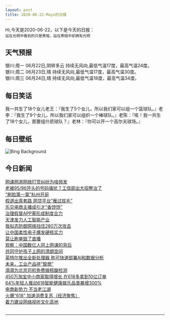 ```yaml
---
layout: post
title: 2020-06-22-Mayx的日报
---
```


Hi,今天是2020-06-22，以下是今天的日报：<br><small>
站在光明中看到的只是黑暗，站在黑暗中却拥有光明</small><!--more-->
## 天气预报
银川:周一 06月22日,阴转多云 持续无风向,最低气温17度，最高气温24度。<br>银川:周二 06月23日,晴 持续无风向,最低气温17度，最高气温30度。<br>银川:周三 06月24日,晴 持续无风向,最低气温18度，最高气温34度。
## 每日笑话
我一共生了18个女儿老王：『我生了5个女儿，所以我们家可以组一个篮球队。』老李：『我生了9个女儿，所以我们家可以组织一个棒球队。』老陈：『咳！我一共生了18个女儿，那要组什麽球队？』老林：『你可以开一个高尔夫球场。』
## 每日壁纸
![Bing Background](https://cn.bing.com/th?id=OHR.HierapolisTurkey_EN-US8458061534_1920x1080.jpg&rf=LaDigue_1920x1080.jpg&pid=hp "Aerial view of the theater at the ancient city of Hierapolis, adjacent to Pamukkale, Turkey (© Amazing Aerial Agency/Offset by Shutterstock)")
## 今日新闻

[网课网游网络打赏纠纷为啥频发](http://it.people.com.cn/n1/2020/0622/c1009-31754809.html)   
[老被95/96开头的号码骚扰？工信部出大招整治了](http://it.people.com.cn/n1/2020/0622/c1009-31754800.html)   
[“刷脸第一案”杭州开庭](http://it.people.com.cn/n1/2020/0622/c1009-31754724.html)   
[假退出真套路 网贷平台“雁过拔毛”](http://it.people.com.cn/n1/2020/0622/c1009-31754675.html)   
[乐见电商主播成引才“香饽饽”](http://it.people.com.cn/n1/2020/0622/c1009-31754673.html)   
[治理假冒APP需形成制度合力](http://it.people.com.cn/n1/2020/0622/c1009-31754670.html)   
[天津发力人工智能产业](http://it.people.com.cn/n1/2020/0622/c1009-31754668.html)   
[我拟态防御网络挡住280万次攻击](http://it.people.com.cn/n1/2020/0622/c1009-31754609.html)   
[让中国柔性电子爆发硬核实力](http://it.people.com.cn/n1/2020/0622/c1009-31754876.html)   
[莫让刷单毁了直播](http://it.people.com.cn/n1/2020/0622/c1009-31754875.html)   
[观察：中国数亿人同上网课的背后](http://it.people.com.cn/n1/2020/0622/c1009-31754853.html)   
[共同守护孩子上网的清朗空间](http://it.people.com.cn/n1/2020/0622/c1009-31754852.html)   
[英特尔推出全新处理器 称可快速部署AI和数据分析](http://it.people.com.cn/n1/2020/0622/c1009-31754832.html)   
[未来，工业产品拼“智商”](http://it.people.com.cn/n1/2020/0622/c1009-31754874.html)   
[滴滴为北京司机免费做核酸检测](http://it.people.com.cn/n1/2020/0620/c1009-31753957.html)   
[450万淘宝中小商家取得增长 在618多拿到10亿订单](http://it.people.com.cn/n1/2020/0620/c1009-31753958.html)   
[64%年轻人推动618智能健康娱乐品类暴增300%](http://it.people.com.cn/n1/2020/0619/c1009-31753306.html)   
[电商新势力 不当老江湖](http://it.people.com.cn/n1/2020/0619/c1009-31752501.html)   
[火爆“618” 加速消费复苏（经济聚焦）](http://it.people.com.cn/n1/2020/0619/c1009-31752462.html)   
[着力建设网络视听文化高地](http://it.people.com.cn/n1/2020/0619/c1009-31752470.html)   
<br />

***

<small></small>
